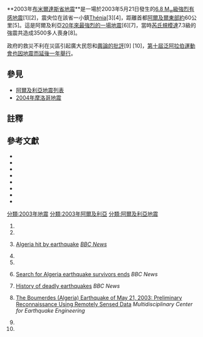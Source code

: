 **2003年[布米爾達斯省地震](https://zh.wikipedia.org/wiki/布米爾達斯省 "wikilink")**是一場於2003年5月21日發生的[6.8
M<sub>w</sub>級強烈有感地震](https://zh.wikipedia.org/wiki/矩震級 "wikilink")\[1\]\[2\]，震央位在該省一小鎮[Thénia](https://zh.wikipedia.org/wiki/Thénia "wikilink")\[3\]\[4\]，距離首都[阿爾及爾東部約](../Page/阿爾及爾.md "wikilink")60公里\[5\]。這是阿爾及利亞[20年來最強烈的一場地震](https://zh.wikipedia.org/wiki/1980年阿爾及利亞地震 "wikilink")\[6\]\[7\]，當時[芮氏規模達](https://zh.wikipedia.org/wiki/芮氏規模 "wikilink")7.3級的強震共造成3500多人喪身\[8\]。

政府的救災不利在災區引起廣大民怨和[輿論的批評](https://zh.wikipedia.org/wiki/輿論 "wikilink")\[9\]
\[10\]，[第十屆泛阿拉伯運動會也因地震而延後一年舉行](https://zh.wikipedia.org/wiki/2004年泛阿拉伯運動會 "wikilink")。

## 參見

  - [阿爾及利亞地震列表](../Page/阿爾及利亞地震列表.md "wikilink")
  - [2004年摩洛哥地震](https://zh.wikipedia.org/wiki/2004年摩洛哥地震 "wikilink")

## 註釋

## 參考文獻

  -
  -
  -
  -
  -
  -
  -
  -
[分類:2003年地震](https://zh.wikipedia.org/wiki/分類:2003年地震 "wikilink")
[分類:2003年阿爾及利亞](https://zh.wikipedia.org/wiki/分類:2003年阿爾及利亞 "wikilink")
[分類:阿爾及利亞地震](https://zh.wikipedia.org/wiki/分類:阿爾及利亞地震 "wikilink")

1.

2.

3.  [Algeria hit by
    earthquake](http://news.bbc.co.uk/cbbcnews/hi/world/newsid_3049000/3049101.stm)
    *[BBC News](https://zh.wikipedia.org/wiki/BBC_News "wikilink")*

4.

5.
6.  [Search for Algeria earthquake survivors
    ends](http://news.bbc.co.uk/cbbcnews/hi/world/newsid_2936000/2936340.stm)
    *BBC News*

7.  [History of deadly
    earthquakes](http://news.bbc.co.uk/2/hi/in_depth/2059330.stm) *BBC
    News*

8.  [The Boumerdes (Algeria) Earthquake of May 21, 2003: Preliminary
    Reconnaissance Using Remotely Sensed
    Data](http://mceer.buffalo.edu/research/reconnaissance/Boumerdes5-21-03/)
    *Multidisciplinary Center for Earthquake Engineering*

9.

10.